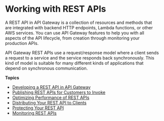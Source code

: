 # Working with REST APIs<a name="apigateway-rest-api"></a>

A REST API in API Gateway is a collection of resources and methods that are integrated with backend HTTP endpoints, Lambda functions, or other AWS services\. You can use API Gateway features to help you with all aspects of the API lifecycle, from creation through monitoring your production APIs\.

API Gateway REST APIs use a request/response model where a client sends a request to a service and the service responds back synchronously\. This kind of model is suitable for many different kinds of applications that depend on synchronous communication\.

**Topics**
+ [Developing a REST API in API Gateway](rest-api-develop.md)
+ [Publishing REST APIs for Customers to Invoke](rest-api-publish.md)
+ [Optimizing Performance of REST APIs](rest-api-optimize.md)
+ [Distributing Your REST API to Clients](rest-api-distribute.md)
+ [Protecting Your REST API](rest-api-protect.md)
+ [Monitoring REST APIs](rest-api-monitor.md)